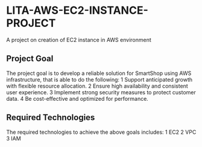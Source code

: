 # LITA-AWS-EC2-INSTANCE-PROJECT
 A project on creation of EC2 instance in AWS environment
## Project Goal
 The project goal is to develop a reliable solution for SmartShop using AWS infrastructure,
 that is able to do the following:
 1 Support anticipated growth with flexible resource allocation.
 2 Ensure high availability and consistent user experience.
 3 Implement strong security measures to protect customer data.
 4 Be cost-effective and optimized for performance.
## Required Technologies
 The required technologies to achieve the above goals includes:
 1 EC2
 2 VPC
 3 IAM 